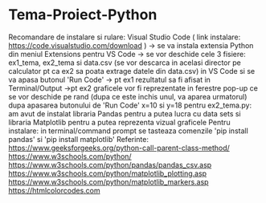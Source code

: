 # Tema-Proiect-Python
Recomandare de instalare si rulare: Visual Studio Code ( link instalare: https://code.visualstudio.com/download )
	-> se va instala extensia Python din meniul Extensions pentru VS Code
 	-> se vor deschide cele 3 fisiere: ex1_tema, ex2_tema si data.csv (se vor descarca in acelasi director pe calculator pt ca ex2 sa poata extrage datele din data.csv) in VS Code si se va apasa butonul 'Run Code'
  	-> pt ex1 rezultatul sa fi afisat in Terminal/Output
   	->pt ex2 graficele vor fi reprezentate in ferestre pop-up ce se vor deschide pe rand (dupa ce este inchis unul, va aparea urmatorul) dupa apasarea butonului de 'Run Code'
 x=10 si y=18
 pentru ex2_tema.py:
 am avut de instalat libraria Pandas pentru a putea lucra cu data sets si 
 libraria Matplotlib pentru a putea reprezenta vizual graficele
 Pentru instalare: in terminal/command prompt se tasteaza comenzile 'pip install pandas' si 'pip install matplotlib'
 Referinte:	https://www.geeksforgeeks.org/python-call-parent-class-method/
		        https://www.w3schools.com/python/
		        https://www.w3schools.com/python/pandas/pandas_csv.asp
		        https://www.w3schools.com/python/matplotlib_plotting.asp
		        https://www.w3schools.com/python/matplotlib_markers.asp
		        https://htmlcolorcodes.com
